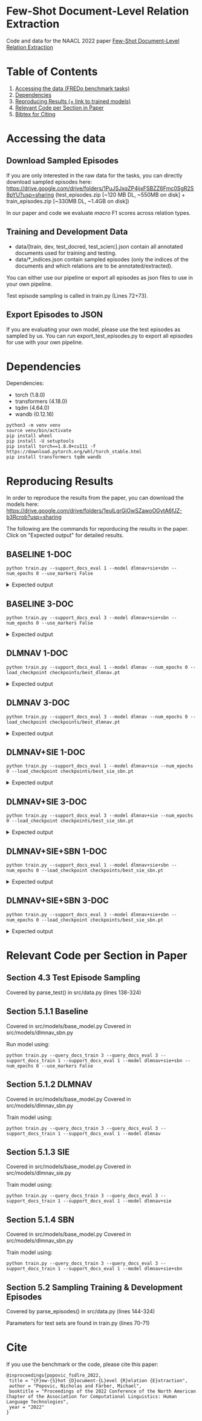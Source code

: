 # Few-Shot Document-Level Relation Extraction

Code and data for the NAACL 2022 paper [Few-Shot Document-Level Relation Extraction](https://arxiv.org/abs/2205.02048)

# Table of Contents
1. [Accessing the data (FREDo benchmark tasks)](#accessing-the-data)
2. [Dependencies](#dependencies)
3. [Reproducing Results (+ link to trained models)](#reproducing-results)
4. [Relevant Code per Section in Paper](#relevant-code-per-section-in-paper)
4. [Bibtex for Citing](#cite)

# Accessing the data

## Download Sampled Episodes
If you are only interested in the raw data for the tasks, you can directly download sampled episodes here: https://drive.google.com/drive/folders/1PuJSJxqZP4ijxFSBZZ6Fmc0SgR2S8pYU?usp=sharing (test_episodes.zip \[~120 MB DL, ~550MB on disk\] + train_episodes.zip \[~330MB DL, ~1.4GB on disk\])

In our paper and code we evaluate *macro* F1 scores across relation types.

## Training and Development Data
- data/\[train, dev, test_docred, test_scierc\].json contain all annotated documents used for training and testing.
- data/*_indices.json contain sampled episodes (only the indices of the documents and which relations are to be annotated/extracted).

You can either use our pipeline or export all episodes as json files to use in your own pipeline.

Test episode sampling is called in train.py (Lines 72+73).

## Export Episodes to JSON
If you are evaluating your own model, please use the test episodes as sampled by us.
You can run export_test_episodes.py to export all episodes for use with your own pipeline.


# Dependencies

Dependencies:
- torch (1.8.0)
- transformers (4.18.0)
- tqdm (4.64.0)
- wandb (0.12.16)

```
python3 -m venv venv
source venv/bin/activate
pip install wheel
pip install -U setuptools
pip install torch==1.8.0+cu111 -f https://download.pytorch.org/whl/torch_stable.html
pip install transformers tqdm wandb
```

# Reproducing Results

In order to reproduce the results from the paper, you can download the models here: https://drive.google.com/drive/folders/1eulLgrGiOwSZawoOGytA6fJZ-b3Rcrob?usp=sharing

The following are the commands for reporducing the results in the paper. Click on "Expected output" for detailed results.

## BASELINE 1-DOC
```
python train.py --support_docs_eval 1 --model dlmnav+sie+sbn --num_epochs 0 --use_markers False
```

<details>
  <summary>Expected output</summary>

  ```
3nX3120z6X
---- INDOMAIN TEST EVAL -----
type         precision      recall          f1    support   
P361              0.20        1.79        0.37    893       
P279              0.02        5.15        0.03    136       
P102              0.42       14.49        0.82    428       
P17               3.76       11.08        5.61    59312     
P35               0.29       12.61        0.56    222       
P495              0.41       10.08        0.79    1081      
P463              0.09        1.62        0.18    493       
P3373             0.18       16.43        0.36    645       
P118              0.13        8.30        0.25    253       
P39               0.03        2.63        0.07    38        
P140              0.12       13.97        0.24    458       
P272              0.07       10.00        0.13    160       
P674              0.28        7.76        0.54    348       
P25               0.16       19.28        0.31    83        
P364              0.03       16.92        0.06    65        
P1001             0.14       10.13        0.27    375       
P194              0.07        8.56        0.14    222       
P582              0.07        3.96        0.14    101       
-                    -           -           -    -         
macro             0.36        9.71        0.60
---- SCIERC TEST EVAL -----
type         precision      recall          f1    support   
USED-FOR          3.60        3.82        3.71    42142     
PART-OF           0.46        1.90        0.74    2529      
CONJUNCTION        1.92        5.24        2.81    6414      
EVALUATE-FOR        1.22        2.79        1.70    4223      
HYPONYM-OF        1.30        3.64        1.92    4482      
COMPARE           0.54        2.49        0.89    2328      
FEATURE-OF        0.33        1.30        0.53    2465      
-                    -           -           -    -         
macro             1.34        3.03        1.76
```


</details>


## BASELINE 3-DOC
```
python train.py --support_docs_eval 3 --model dlmnav+sie+sbn --num_epochs 0 --use_markers False
```

<details>
  <summary>Expected output</summary>

```
G7BwlKpec6
---- INDOMAIN TEST EVAL -----
type         precision      recall          f1    support   
P17               5.19        6.11        5.61    33229     
P361              0.50        1.80        0.78    887       
P272              0.14       20.00        0.27    55        
P495              0.69        6.35        1.24    850       
P674              0.45        8.59        0.86    128       
P35               0.32        2.70        0.56    111       
P102              0.76       15.77        1.45    279       
P140              0.23        2.34        0.42    171       
P364              0.32       19.23        0.63    78        
P463              0.34        3.11        0.61    193       
P3373             0.37        7.88        0.71    241       
P194              0.21        8.62        0.41    116       
P1001             0.20        7.78        0.39    167       
P279              0.04        8.47        0.08    59        
P25               0.03        5.26        0.05    19        
P118              0.38       13.83        0.75    94        
P582              0.14        5.56        0.27    36        
P39               0.42       50.00        0.84    2         
-                    -           -           -    -         
macro             0.60       10.75        0.89
---- SCIERC TEST EVAL -----
type         precision      recall          f1    support   
PART-OF           0.61        1.65        0.89    1335      
USED-FOR          3.98        3.02        3.44    14548     
HYPONYM-OF        2.16        1.56        1.81    2311      
CONJUNCTION        3.07        4.53        3.66    3332      
COMPARE           1.09        3.36        1.64    1162      
EVALUATE-FOR        1.29        1.89        1.53    2382      
FEATURE-OF        0.68        1.21        0.88    1235      
-                    -           -           -    -         
macro             1.84        2.46        1.98
```

</details>

## DLMNAV 1-DOC

```
python train.py --support_docs_eval 1 --model dlmnav --num_epochs 0 --load_checkpoint checkpoints/best_dlmnav.pt
```

<details>
  <summary>Expected output</summary>

```
38BE1Nj8Pu
loading model from checkpoints/best_dlmnav.pt
---- INDOMAIN TEST EVAL -----
type         precision      recall          f1    support   
P279              0.37        2.94        0.66    136       
P17              30.40        2.38        4.41    59312     
P463              3.82        8.11        5.19    493       
P495             11.43       16.47       13.50    1081      
P674              4.45       23.56        7.49    348       
P361              3.33        5.04        4.01    893       
P364              1.76       36.92        3.36    65        
P39               0.27       15.79        0.52    38        
P35               5.06       27.48        8.54    222       
P3373             7.12       21.24       10.67    645       
P118             15.54       62.06       24.86    253       
P1001             1.93        6.40        2.96    375       
P194              3.90       30.63        6.92    222       
P25               2.03       45.78        3.89    83        
P102             10.61       14.72       12.33    428       
P272              4.47       47.50        8.17    160       
P582              3.13       27.72        5.62    101       
P140              9.24       10.04        9.62    458       
-                    -           -           -    -         
macro             6.60       22.49        7.37
---- SCIERC TEST EVAL -----
type         precision      recall          f1    support   
USED-FOR          2.54        0.04        0.08    42142     
PART-OF           0.59        0.36        0.44    2529      
FEATURE-OF        0.32        0.16        0.22    2465      
CONJUNCTION        1.06        0.25        0.40    6414      
EVALUATE-FOR        0.91        0.19        0.31    4223      
HYPONYM-OF        6.25        2.57        3.64    4482      
COMPARE           1.31        0.69        0.90    2328      
-                    -           -           -    -         
macro             1.85        0.61        0.86
```

</details>

## DLMNAV 3-DOC

```
python train.py --support_docs_eval 3 --model dlmnav --num_epochs 0 --load_checkpoint checkpoints/best_dlmnav.pt
```

<details>
  <summary>Expected output</summary>

```
eASm3VD2Bv
loading model from checkpoints/best_dlmnav.pt
---- INDOMAIN TEST EVAL -----
type         precision      recall          f1    support   
P17              32.74        1.66        3.17    33229     
P361              4.51        4.51        4.51    887       
P674              5.35       31.25        9.14    128       
P495             11.91       14.94       13.26    850       
P140              7.08        8.77        7.83    171       
P39               0.00        0.00        0.00    2         
P463              3.45        6.22        4.44    193       
P194              6.65       31.03       10.96    116       
P35               4.64       27.03        7.93    111       
P364             10.21       62.82       17.56    78        
P272              4.55       58.18        8.44    55        
P582              4.36       38.89        7.84    36        
P1001             1.67        2.40        1.97    167       
P118             16.35       45.74       24.09    94        
P279              1.05        5.08        1.73    59        
P25               1.78       47.37        3.43    19        
P102             12.29       15.41       13.67    279       
P3373            10.77       26.14       15.25    241       
-                    -           -           -    -         
macro             7.74       23.75        8.62
---- SCIERC TEST EVAL -----
type         precision      recall          f1    support   
USED-FOR          0.00        0.00        0.00    14548     
PART-OF           0.00        0.00        0.00    1335      
HYPONYM-OF        8.76        1.69        2.83    2311      
CONJUNCTION        0.65        0.06        0.11    3332      
COMPARE           0.94        0.26        0.41    1162      
EVALUATE-FOR        1.73        0.25        0.44    2382      
FEATURE-OF        0.00        0.00        0.00    1235      
-                    -           -           -    -         
macro             1.73        0.32        0.54
```

</details>

## DLMNAV+SIE 1-DOC

```
python train.py --support_docs_eval 1 --model dlmnav+sie --num_epochs 0 --load_checkpoint checkpoints/best_sie_sbn.pt
```

<details>
  <summary>Expected output</summary>

```
vxMctq1z4F
loading model from checkpoints/best_sie_sbn.pt
---- INDOMAIN TEST EVAL -----
type         precision      recall          f1    support   
P279              0.52        2.94        0.89    136       
P17              22.84        3.44        5.98    59312     
P463              3.27       11.56        5.10    493       
P495              5.14        2.68        3.53    1081      
P674              5.90       22.99        9.38    348       
P1001             6.67       17.60        9.68    375       
P35               6.17       22.52        9.68    222       
P39               0.33       18.42        0.64    38        
P361              3.04        2.80        2.92    893       
P364              2.60       35.38        4.85    65        
P25               1.85       48.19        3.56    83        
P3373             5.87       25.89        9.58    645       
P118             11.25       77.08       19.63    253       
P102              6.71       26.17       10.68    428       
P582              2.59       17.82        4.52    101       
P194              4.78       13.96        7.13    222       
P272              5.31       44.38        9.49    160       
P140              6.44       13.76        8.77    458       
-                    -           -           -    -         
macro             5.63       22.64        7.00
---- SCIERC TEST EVAL -----
type         precision      recall          f1    support   
USED-FOR          6.35        1.73        2.72    42142     
PART-OF           0.68        0.51        0.59    2529      
CONJUNCTION        1.61        0.72        0.99    6414      
FEATURE-OF        0.16        0.12        0.14    2465      
EVALUATE-FOR        1.86        1.18        1.45    4223      
HYPONYM-OF        3.76        1.43        2.07    4482      
COMPARE           2.36        1.42        1.77    2328      
-                    -           -           -    -         
macro             2.40        1.02        1.39
```

</details>

## DLMNAV+SIE 3-DOC

```
python train.py --support_docs_eval 3 --model dlmnav+sie --num_epochs 0 --load_checkpoint checkpoints/best_sie_sbn.pt
```

<details>
  <summary>Expected output</summary>

```
Ta4ae83La8
loading model from checkpoints/best_sie_sbn.pt
---- INDOMAIN TEST EVAL -----
type         precision      recall          f1    support   
P361              3.92        3.49        3.69    887       
P674              5.29       42.97        9.42    128       
P17              24.60        5.30        8.72    33229     
P495              3.57        2.47        2.92    850       
P140              4.95       13.45        7.23    171       
P102              6.39       25.09       10.18    279       
P364              4.61       60.26        8.56    78        
P463              3.39       14.51        5.49    193       
P39               0.05       50.00        0.11    2         
P194              6.32       24.14       10.02    116       
P1001             5.08       23.35        8.35    167       
P279              1.24       22.03        2.35    59        
P118              7.23       78.72       13.24    94        
P272              3.62       63.64        6.85    55        
P35               3.95       14.41        6.20    111       
P3373             6.77       32.78       11.22    241       
P582              2.58       36.11        4.82    36        
P25               1.21       73.68        2.37    19        
-                    -           -           -    -         
macro             5.26       32.58        6.76
---- SCIERC TEST EVAL -----
type         precision      recall          f1    support   
USED-FOR          6.37        3.62        4.61    14548     
HYPONYM-OF        5.14        2.34        3.21    2311      
FEATURE-OF        0.36        0.40        0.38    1235      
PART-OF           0.74        0.82        0.78    1335      
EVALUATE-FOR        1.57        1.22        1.37    2382      
CONJUNCTION        3.14        1.98        2.43    3332      
COMPARE           2.78        2.58        2.68    1162      
-                    -           -           -    -         
macro             2.87        1.85        2.21

```

</details>

## DLMNAV+SIE+SBN 1-DOC

```
python train.py --support_docs_eval 1 --model dlmnav+sie+sbn --num_epochs 0 --load_checkpoint checkpoints/best_sie_sbn.pt
```

<details>
  <summary>Expected output</summary>

```
HXGmfwnstC
loading model from checkpoints/best_sie_sbn.pt
---- INDOMAIN TEST EVAL -----
type         precision      recall          f1    support   
P361              0.33        3.14        0.59    893       
P279              0.04        1.47        0.07    136       
P17               8.89       20.26       12.35    59312     
P35               0.72       23.42        1.40    222       
P495              1.47       25.16        2.78    1081      
P463              0.36       14.00        0.71    493       
P674              0.40       31.03        0.79    348       
P3373             0.98       43.72        1.92    645       
P1001             0.62       29.60        1.22    375       
P194              0.45       32.88        0.88    222       
P118              0.42       34.78        0.84    253       
P272              0.69       36.25        1.36    160       
P39               0.01       13.16        0.02    38        
P582              0.23       15.84        0.46    101       
P102              0.90       49.30        1.76    428       
P140              0.23       12.66        0.44    458       
P364              0.06       15.38        0.12    65        
P25               0.40       21.69        0.78    83        
-                    -           -           -    -         
macro             0.96       23.54        1.58
---- SCIERC TEST EVAL -----
type         precision      recall          f1    support   
USED-FOR          4.62        5.14        4.86    42142     
PART-OF           0.58        1.82        0.88    2529      
CONJUNCTION        3.30        8.53        4.76    6414      
FEATURE-OF        0.39        1.74        0.63    2465      
EVALUATE-FOR        2.08        4.10        2.76    4223      
HYPONYM-OF        2.22        4.46        2.97    4482      
COMPARE           1.74        4.34        2.48    2328      
-                    -           -           -    -         
macro             2.13        4.30        2.76
```

</details>

## DLMNAV+SIE+SBN 3-DOC

```
python train.py --support_docs_eval 3 --model dlmnav+sie+sbn --num_epochs 0 --load_checkpoint checkpoints/best_sie_sbn.pt
```

<details>
  <summary>Expected output</summary>

```
AmcBdjBC9r
loading model from checkpoints/best_sie_sbn.pt
---- INDOMAIN TEST EVAL -----
type         precision      recall          f1    support   
P17              11.96       17.46       14.20    33229     
P361              0.66        3.83        1.13    887       
P495              2.63       16.12        4.52    850       
P272              0.88       32.73        1.72    55        
P279              0.11        5.08        0.22    59        
P140              1.24       12.28        2.25    171       
P102              2.10       48.03        4.02    279       
P39               0.01       50.00        0.01    2         
P674              1.24       25.00        2.37    128       
P364              0.66       34.62        1.30    78        
P463              0.33        6.22        0.63    193       
P35               0.41        5.41        0.77    111       
P194              1.43       30.17        2.73    116       
P1001             1.88       29.94        3.54    167       
P118              0.62       28.72        1.21    94        
P3373             3.96       42.32        7.25    241       
P582              0.34       13.89        0.66    36        
P25               0.37       21.05        0.72    19        
-                    -           -           -    -         
macro             1.71       23.49        2.74
---- SCIERC TEST EVAL -----
type         precision      recall          f1    support   
USED-FOR          6.06        5.69        5.87    14548     
HYPONYM-OF        4.48        3.81        4.12    2311      
FEATURE-OF        0.46        0.97        0.62    1235      
PART-OF           0.85        1.87        1.17    1335      
CONJUNCTION        5.63        9.12        6.96    3332      
EVALUATE-FOR        3.12        3.57        3.33    2382      
COMPARE           2.83        4.65        3.52    1162      
-                    -           -           -    -         
macro             3.35        4.24        3.66
```

</details>

# Relevant Code per Section in Paper

## Section 4.3 Test Episode Sampling

Covered by parse_test() in src/data.py (lines 138-324)

## Section 5.1.1 Baseline

Covered in src/models/base_model.py
Covered in src/models/dlmnav_sbn.py

Run model using:
```
python train.py --query_docs_train 3 --query_docs_eval 3 --support_docs_train 1 --support_docs_eval 1 --model dlmnav+sie+sbn --num_epochs 0 --use_markers False
```
## Section 5.1.2 DLMNAV

Covered in src/models/base_model.py
Covered in src/models/dlmnav_sbn.py

Train model using:
```
python train.py --query_docs_train 3 --query_docs_eval 3 --support_docs_train 1 --support_docs_eval 1 --model dlmnav
```
## Section 5.1.3 SIE

Covered in src/models/base_model.py
Covered in src/models/dlmnav_sie.py

Train model using:
```
python train.py --query_docs_train 3 --query_docs_eval 3 --support_docs_train 1 --support_docs_eval 1 --model dlmnav+sie
```
## Section 5.1.4 SBN

Covered in src/models/base_model.py
Covered in src/models/dlmnav_sbn.py

Train model using:
```
python train.py --query_docs_train 3 --query_docs_eval 3 --support_docs_train 1 --support_docs_eval 1 --model dlmnav+sie+sbn
```
## Section 5.2 Sampling Training & Development Episodes

Covered by parse_episodes() in src/data.py (lines 144-324)

Parameters for test sets are found in train.py (lines 70-71)


# Cite
If you use the benchmark or the code, please cite this paper:

```
@inproceedings{popovic_fsdlre_2022, 
 title = "{F}ew-{S}hot {D}ocument-{L}evel {R}elation {E}xtraction", 
 author = "Popovic, Nicholas and Färber, Michael",
 booktitle = "Proceedings of the 2022 Conference of the North American Chapter of the Association for Computational Linguistics: Human Language Technologies", 
 year = "2022"
}
```